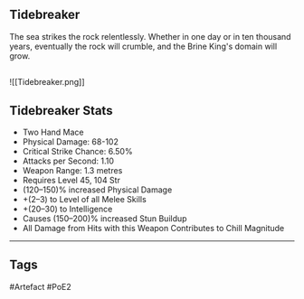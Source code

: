 ## Tidebreaker
The sea strikes the rock relentlessly.
Whether in one day or in ten thousand years,
eventually the rock will crumble,
and the Brine King's domain will grow.
##
![[Tidebreaker.png]]
## Tidebreaker Stats
- Two Hand Mace
- Physical Damage: 68-102
- Critical Strike Chance: 6.50%
- Attacks per Second: 1.10
- Weapon Range: 1.3 metres
- Requires Level 45, 104 Str
- (120–150)% increased Physical Damage
- +(2–3) to Level of all Melee Skills
- +(20–30) to Intelligence
- Causes (150–200)% increased Stun Buildup
- All Damage from Hits with this Weapon Contributes to Chill Magnitude


---
## Tags
#Artefact
#PoE2